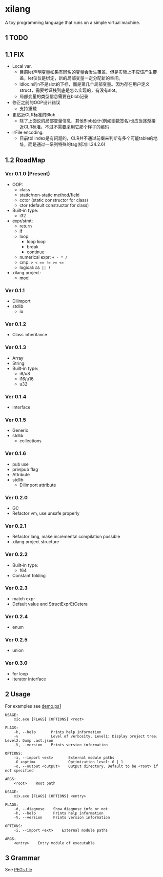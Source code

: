 # xilang

A toy programming language that runs on a simple virtual machine.

## 1 TODO

## 1.1 FIX

* Local var. 
  * 目前let声明变量如果有同名的变量会发生覆盖，但是实际上不应该产生覆盖，let仅仅是绑定，新的局部变量一定分配新的空间。
  * ldloc.n的n不是slot的下标，而是第几个局部变量。因为存在用户定义struct，需要考证栈到底是怎么实现的，有没有slot。
  * 局部变量的类型信息需要在blob记录
* 修正之前的OOP设计错误
  * 支持重载
* 更贴近CLR标准的Blob
  * 除了上面说的局部变量信息，其他Blob设计(例如函数签名)也应当逐渐接近CLR标准，不过不需要采用它那个样子的编码
* IrFile encoding. 
  * 目前tbl index是有问题的，CLR并不通过前缀来判断有多个可能table的地址，而是通过一系列特殊的tag(标准II.24.2.6)

## 1.2 RoadMap

### Ver 0.1.0 (Present)

* OOP:
  * class
  * static/non-static method/field
  * cctor (static constructor for class)
  * ctor (default constructor for class)
* Built-in type:
  * i32
* expr/stmt:
  * return
  * if
  * loop
    * loop loop
    * break
    * continue
  * numerical expr: `+ - * /`
  * cmp: `> < == != >= <=`
  * logical: `&& || !`
* xilang project:
  * mod

### Ver 0.1.1

* Dllimport
* stdlib
  * io

### Ver 0.1.2

* Class inheritance

### Ver 0.1.3

* Array
* String
* Built-in type:
  * i8/u8
  * i16/u16
  * u32

### Ver 0.1.4

* Interface

### Ver 0.1.5

* Generic
* stdlib
  * collections

### Ver 0.1.6

* pub use
* priv/pub flag
* Attribute
* stdlib
  * Dllimport attribute

### Ver 0.2.0

* GC
* Refactor vm, use unsafe properly

### Ver 0.2.1

* Refactor lang, make incremental compilation possible
* xilang project structure

### Ver 0.2.2

* Built-in type:
  * f64
* Constant folding

### Ver 0.2.3

* match expr
* Default value and StructExprEtCetera

### Ver 0.2.4

* enum

### Ver 0.2.5

* union

### Ver 0.3.0

* for loop
* Iterator interface

## 2 Usage

For examples see [demo.ps1](demo.ps1)

```
USAGE:
    xic.exe [FLAGS] [OPTIONS] <root>

FLAGS:
    -h, --help       Prints help information
    -v               Level of verbosity. Level1: Display project tree; Level2: Dump .ast.json
    -V, --version    Prints version information

OPTIONS:
    -i, --import <ext>       External module paths
    -O <optim>               Optimization level: 0 | 1
    -o, --output <output>    Output directory. Default to be <root> if not specified

ARGS:
    <root>    Root path
```


```
USAGE:
    xix.exe [FLAGS] [OPTIONS] <entry>

FLAGS:
    -d, --diagnose    Show diagnose info or not
    -h, --help        Prints help information
    -V, --version     Prints version information

OPTIONS:
    -i, --import <ext>    External module paths

ARGS:
    <entry>    Entry module of executable
```

## 3 Grammar

See [PEGs file](src/lang/parser/grammar.pest)